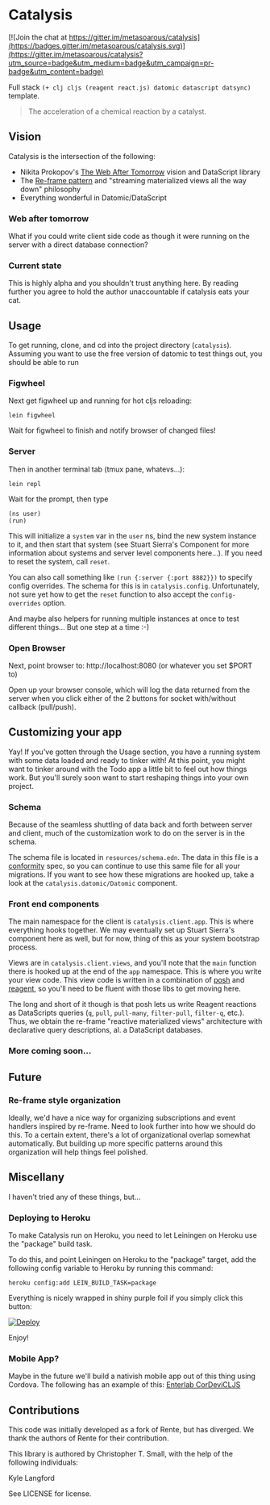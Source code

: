 
# Catalysis

[![Join the chat at https://gitter.im/metasoarous/catalysis](https://badges.gitter.im/metasoarous/catalysis.svg)](https://gitter.im/metasoarous/catalysis?utm_source=badge&utm_medium=badge&utm_campaign=pr-badge&utm_content=badge)

Full stack `(+ clj cljs (reagent react.js) datomic datascript datsync)` template.

> The acceleration of a chemical reaction by a catalyst.


## Vision

Catalysis is the intersection of the following:

* Nikita Prokopov's [The Web After Tomorrow](http://tonsky.me/blog/the-web-after-tomorrow/) vision and DataScript library
* The [Re-frame pattern](https://github.com/Day8/re-frame) and "streaming materialized views all the way down" philosophy
* Everything wonderful in Datomic/DataScript

### Web after tomorrow

What if you could write client side code as though it were running on the server with a direct database connection?

### Current state

This is highly alpha and you shouldn't trust anything here.
By reading further you agree to hold the author unaccountable if catalysis eats your cat.


## Usage

To get running, clone, and cd into the project directory (`catalysis`).
Assuming you want to use the free version of datomic to test things out, you should be able to run


### Figwheel

Next get figwheel up and running for hot cljs reloading:

```
lein figwheel
```

Wait for figwheel to finish and notify browser of changed files!


### Server

Then in another terminal tab (tmux pane, whatevs...):

```
lein repl
```

Wait for the prompt, then type

```
(ns user)
(run)
```

This will initialize a `system` var in the `user` ns, bind the new system instance to it, and then start that system (see Stuart Sierra's Component for more information about systems and server level components here...).
If you need to reset the system, call `reset`.

You can also call something like `(run {:server {:port 8882}})` to specify config overrides.
The schema for this is in `catalysis.config`.
Unfortunately, not sure yet how to get the `reset` function to also accept the `config-overrides` option.

And maybe also helpers for running multiple instances at once to test different things...
But one step at a time :-)


### Open Browser

Next, point browser to:
http://localhost:8080 (or whatever you set $PORT to)

Open up your browser console, which will log the data returned from the server when you click either of the 2 buttons for socket with/without callback (pull/push).


## Customizing your app

Yay!
If you've gotten through the Usage section, you have a running system with some data loaded and ready to tinker with!
At this point, you might want to tinker around with the Todo app a little bit to feel out how things work.
But you'll surely soon want to start reshaping things into your own project.

### Schema

Because of the seamless shuttling of data back and forth between server and client, much of the customization work to do on the server is in the schema.

The schema file is located in `resources/schema.edn`.
The data in this file is a [conformity](https://github.com/rkneufeld/conformity) spec, so you can continue to use this same file for all your migrations.
If you want to see how these migrations are hooked up, take a look at the `catalysis.datomic/Datomic` component.


### Front end components

The main namespace for the client is `catalysis.client.app`.
This is where everything hooks together.
We may eventually set up Stuart Sierra's component here as well, but for now, thing of this as your system bootstrap process.

Views are in `catalysis.client.views`, and you'll note that the `main` function there is hooked up at the end of the `app` namespace.
This is where you write your view code.
This view code is written in a combination of [posh](https://github.com/mpdairy/posh) and [reagent](https://github.com/reagent-project/reagent), so you'll need to be fluent with those libs to get moving here.

The long and short of it though is that posh lets us write Reagent reactions as DataScripts queries (`q`, `pull`, `pull-many`, `filter-pull`, `filter-q`, etc.).
Thus, we obtain the re-frame "reactive materialized views" architecture with declarative query descriptions, al. a DataScript databases.


### More coming soon...


## Future

### Re-frame style organization

Ideally, we'd have a nice way for organizing subscriptions and event handlers inspired by re-frame.
Need to look further into how we should do this.
To a certain extent, there's a lot of organizational overlap somewhat automatically.
But building up more specific patterns around this organization will help things feel polished.


## Miscellany

I haven't tried any of these things, but...

### Deploying to Heroku

To make Catalysis run on Heroku, you need to let Leiningen on Heroku use the "package" build task.

To do this, and point Leiningen on Heroku to the "package" target, add the following config variable to Heroku by running this command:

```
heroku config:add LEIN_BUILD_TASK=package
```

Everything is nicely wrapped in shiny purple foil if you simply click this button:

[![Deploy](https://www.herokucdn.com/deploy/button.png)](https://heroku.com/deploy)

Enjoy!


### Mobile App?

Maybe in the future we'll build a nativish mobile app out of this thing using Cordova.
The following has an example of this: [Enterlab CorDeviCLJS](https://github.com/enterlab/cordevicljs)


## Contributions

This code was initially developed as a fork of Rente, but has diverged.
We thank the authors of Rente for their contribution.

This library is authored by Christopher T. Small, with the help of the following individuals:

Kyle Langford


See LICENSE for license.



